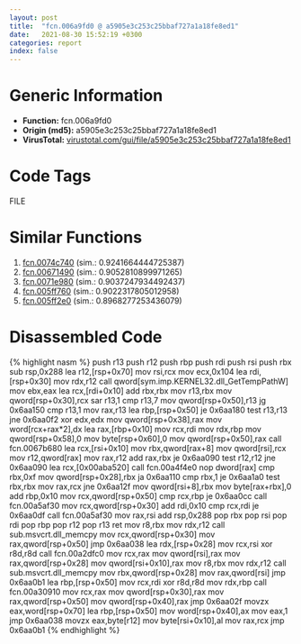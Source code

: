 ```yaml
---
layout: post
title:  "fcn.006a9fd0 @ a5905e3c253c25bbaf727a1a18fe8ed1"
date:   2021-08-30 15:52:19 +0300
categories: report
index: false
---
```


# Generic Information
- **Function:** fcn.006a9fd0
- **Origin (md5):** a5905e3c253c25bbaf727a1a18fe8ed1
- **VirusTotal:** [virustotal.com/gui/file/a5905e3c253c25bbaf727a1a18fe8ed1][virustotal_ref]

# Code Tags
<span class="tag" id="FILE">FILE</span>


# Similar Functions

1. [fcn.0074c740][similar_1_ref] (sim.: 0.9241664444725387)
2. [fcn.00671490][similar_2_ref] (sim.: 0.9052810899971265)
3. [fcn.0071e980][similar_3_ref] (sim.: 0.9037247934492437)
4. [fcn.005ff760][similar_4_ref] (sim.: 0.9022317805012958)
5. [fcn.005ff2e0][similar_5_ref] (sim.: 0.8968277253436079)


# Disassembled Code

{% highlight nasm %}
push r13
push r12
push rbp
push rdi
push rsi
push rbx
sub rsp,0x288
lea r12,[rsp+0x70]
mov rsi,rcx
mov ecx,0x104
lea rdi,[rsp+0x30]
mov rdx,r12
call qword[sym.imp.KERNEL32.dll_GetTempPathW]
mov ebx,eax
lea rcx,[rdi+0x10]
add rbx,rbx
mov r13,rbx
mov qword[rsp+0x30],rcx
sar r13,1
cmp r13,7
mov qword[rsp+0x50],r13
jg 0x6aa150
cmp r13,1
mov rax,r13
lea rbp,[rsp+0x50]
je 0x6aa180
test r13,r13
jne 0x6aa0f2
xor edx,edx
mov qword[rsp+0x38],rax
mov word[rcx+rax*2],dx
lea rax,[rbp+0x10]
mov rcx,rdi
mov rdx,rbp
mov qword[rsp+0x58],0
mov byte[rsp+0x60],0
mov qword[rsp+0x50],rax
call fcn.0067b680
lea rcx,[rsi+0x10]
mov rbx,qword[rax+8]
mov qword[rsi],rcx
mov r12,qword[rax]
mov rax,r12
add rax,rbx
je 0x6aa090
test r12,r12
jne 0x6aa090
lea rcx,[0x00aba520]
call fcn.00a4f4e0
nop dword[rax]
cmp rbx,0xf
mov qword[rsp+0x28],rbx
ja 0x6aa110
cmp rbx,1
je 0x6aa1a0
test rbx,rbx
mov rax,rcx
jne 0x6aa12f
mov qword[rsi+8],rbx
mov byte[rax+rbx],0
add rbp,0x10
mov rcx,qword[rsp+0x50]
cmp rcx,rbp
je 0x6aa0cc
call fcn.00a5af30
mov rcx,qword[rsp+0x30]
add rdi,0x10
cmp rcx,rdi
je 0x6aa0df
call fcn.00a5af30
mov rax,rsi
add rsp,0x288
pop rbx
pop rsi
pop rdi
pop rbp
pop r12
pop r13
ret
mov r8,rbx
mov rdx,r12
call sub.msvcrt.dll_memcpy
mov rcx,qword[rsp+0x30]
mov rax,qword[rsp+0x50]
jmp 0x6aa038
lea rdx,[rsp+0x28]
mov rcx,rsi
xor r8d,r8d
call fcn.00a2dfc0
mov rcx,rax
mov qword[rsi],rax
mov rax,qword[rsp+0x28]
mov qword[rsi+0x10],rax
mov r8,rbx
mov rdx,r12
call sub.msvcrt.dll_memcpy
mov rbx,qword[rsp+0x28]
mov rax,qword[rsi]
jmp 0x6aa0b1
lea rbp,[rsp+0x50]
mov rcx,rdi
xor r8d,r8d
mov rdx,rbp
call fcn.00a30910
mov rcx,rax
mov qword[rsp+0x30],rax
mov rax,qword[rsp+0x50]
mov qword[rsp+0x40],rax
jmp 0x6aa02f
movzx eax,word[rsp+0x70]
lea rbp,[rsp+0x50]
mov word[rsp+0x40],ax
mov eax,1
jmp 0x6aa038
movzx eax,byte[r12]
mov byte[rsi+0x10],al
mov rax,rcx
jmp 0x6aa0b1
{% endhighlight %}


[similar_1_ref]: /report/fcn.0074c740@a5905e3c253c25bbaf727a1a18fe8ed1
[similar_2_ref]: /report/fcn.00671490@a5905e3c253c25bbaf727a1a18fe8ed1
[similar_3_ref]: /report/fcn.0071e980@a5905e3c253c25bbaf727a1a18fe8ed1
[similar_4_ref]: /report/fcn.005ff760@a5905e3c253c25bbaf727a1a18fe8ed1
[similar_5_ref]: /report/fcn.005ff2e0@a5905e3c253c25bbaf727a1a18fe8ed1
[virustotal_ref]: https://www.virustotal.com/gui/file/a5905e3c253c25bbaf727a1a18fe8ed1
